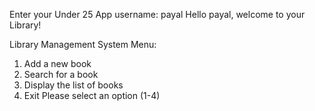 Enter your Under 25 App username: payal
Hello payal, welcome to your Library!

Library Management System Menu:
1. Add a new book
2. Search for a book
3. Display the list of books
4. Exit
Please select an option (1-4)
